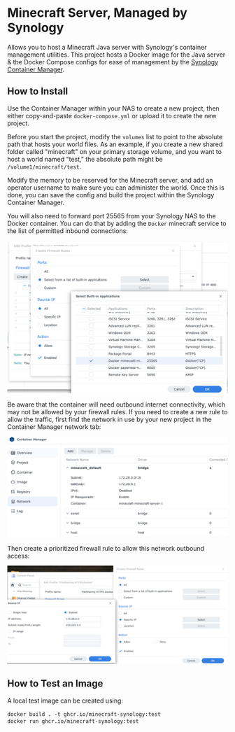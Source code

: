 # Minecraft Server, Managed by Synology

Allows you to host a Minecraft Java server with Synology's container management utilities.
This project hosts a Docker image for the Java server & the Docker Compose configs for
ease of management by the [Synology Container Manager](https://www.synology.com/en-us/dsm/feature/docker).


## How to Install

Use the Container Manager within your NAS to create a new project, then either copy-and-paste
`docker-compose.yml` or upload it to create the new project. 

Before you start the project, modify the `volumes` list to point to the absolute path that hosts your world files.
As an example, if you create a new shared folder called "minecraft" on your primary storage volume, and you want to
host a world named "test," the absolute path might be `/volume1/minecraft/test`.

Modify the memory to be reserved for the Minecraft server, and add an operator username to make
sure you can administer the world. Once this is done, you can save the config and build the project
within the Synology Container Manager.

You will also need to forward port 25565 from your Synology NAS to the Docker container. You can do that
by adding the `Docker` minecraft service to the list of permitted inbound connections:

![Synology's firewall rules, showing the list of services that can accept inbound traffic](docs/images/fw_apps.png)

Be aware that the container will need outbound internet connectivity, which may not be allowed
by your firewall rules. If you need to create a new rule to allow the traffic, first find the 
network in use by your new project in the Container Manager network tab:

![The Container Manager's Network tab, showing the subnet used by the Mincraft server container](docs/images/virtual_network.png)

Then create a prioritized firewall rule to allow this network outbound access:

![Synology's firewall configuration rules, showing the addition of the Minecraft server's container subnet](docs/images/firewall.png)


## How to Test an Image

A local test image can be created using:
```
docker build . -t ghcr.io/minecraft-synology:test
docker run ghcr.io/minecraft-synology:test
```
